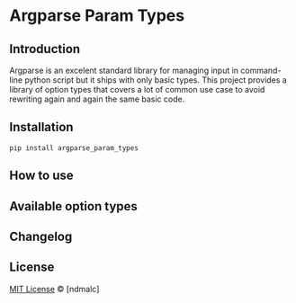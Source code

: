 # Argparse Param Types
## Introduction

Argparse is an excelent standard library for managing input in command-line python script but it ships with only basic types. This project provides a library of option types that covers a lot of common use case to avoid rewriting again and again the same basic code.

## Installation

```
pip install argparse_param_types
```

## How to use


## Available option types


## Changelog


## License

[MIT License](https://opensource.org/licenses/MIT) © [ndmalc]